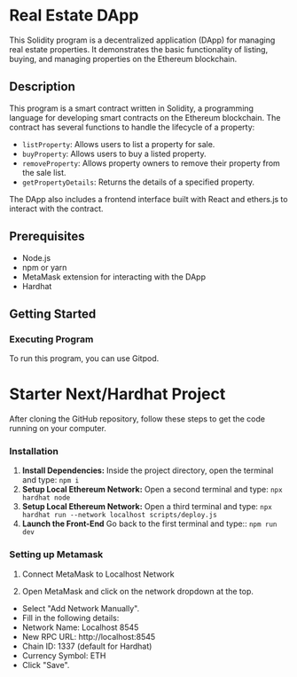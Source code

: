 # Real Estate DApp

This Solidity program is a decentralized application (DApp) for managing real estate properties. It demonstrates the basic functionality of listing, buying, and managing properties on the Ethereum blockchain.

## Description

This program is a smart contract written in Solidity, a programming language for developing smart contracts on the Ethereum blockchain. The contract has several functions to handle the lifecycle of a property:

- `listProperty`: Allows users to list a property for sale.
- `buyProperty`: Allows users to buy a listed property.
- `removeProperty`: Allows property owners to remove their property from the sale list.
- `getPropertyDetails`: Returns the details of a specified property.

The DApp also includes a frontend interface built with React and ethers.js to interact with the contract.

## Prerequisites

- Node.js
- npm or yarn
- MetaMask extension for interacting with the DApp
- Hardhat

## Getting Started

### Executing Program

To run this program, you can use Gitpod.

# Starter Next/Hardhat Project

After cloning the GitHub repository, follow these steps to get the code running on your computer.

### Installation

1. **Install Dependencies:**
   Inside the project directory, open the terminal and type:
   ```npm i```
2. **Setup Local Ethereum Network:**
   Open a second terminal and type:
   ```npx hardhat node```
3. **Setup Local Ethereum Network:**
   Open a third terminal and type:
   ```npx hardhat run --network localhost scripts/deploy.js```
4. **Launch the Front-End**
   Go back to the first terminal and type::
   ```npm run dev```

### Setting up Metamask
1. Connect MetaMask to Localhost Network

2. Open MetaMask and click on the network dropdown at the top.
   
- Select "Add Network Manually".
- Fill in the following details:
- Network Name: Localhost 8545
- New RPC URL: http://localhost:8545
- Chain ID: 1337 (default for Hardhat)
- Currency Symbol: ETH
- Click "Save".

